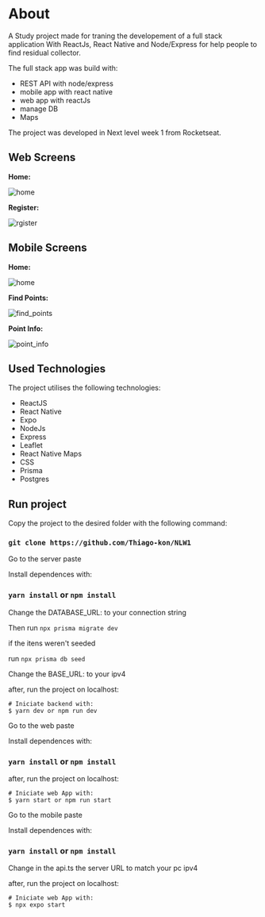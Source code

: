 # About

A Study project made for traning the developement of a full stack application With ReactJs, React Native and Node/Express for help people to find residual collector.

The full stack app was build with:
<ul>
  <li>REST API with node/express</li>
  <li>mobile app with react native</li> 
  <li>web app with reactJs</li>
  <li>manage DB</li>
  <li>Maps</li>
</ul>

The project was developed in Next level week 1 from Rocketseat.

## Web Screens

<b>Home:</b>

![home](https://github.com/Thiago-kon/NLW1/blob/master/web/src/assets/design/home.PNG)

<b>Register:</b>

![rgister](https://github.com/Thiago-kon/NLW1/blob/master/web/src/assets/design/new-point.png)

## Mobile Screens
<b>Home:</b>

![home](https://github.com/Thiago-kon/NLW1/blob/master/mobile/assets/design/Screenshot_20230519-235928_Expo%20Go.jpg)

<b>Find Points:</b>

![find_points](https://github.com/Thiago-kon/NLW1/blob/master/mobile/assets/design/Screenshot_20230519-235915_Expo%20Go.jpg)

<b>Point Info:</b>

![point_info](https://github.com/Thiago-kon/NLW1/blob/master/mobile/assets/design/Screenshot_20230519-235922_Expo%20Go.jpg)

## Used Technologies
The project utilises the following technologies:
<ul>
  <li>ReactJS</li>
  <li>React Native</li>
  <li>Expo</li>
  <li>NodeJs</li>
  <li>Express</li>
  <li>Leaflet</li>
  <li>React Native Maps</li>
  <li>CSS</li>
  <li>Prisma</li>
  <li>Postgres</li>
</ul>

## Run project
Copy the project to the desired folder with the following command:

### `git clone https://github.com/Thiago-kon/NLW1`

Go to the server paste

Install dependences with:

### `yarn install` or `npm install`

Change the DATABASE_URL: to your connection string

Then run `npx prisma migrate dev` 

if the itens weren't seeded

run `npx prisma db seed`

Change the BASE_URL: to your ipv4

after, run the project on localhost:
```
# Iniciate backend with: 
$ yarn dev or npm run dev
```

Go to the web paste

Install dependences with:

### `yarn install` or `npm install`

after, run the project on localhost:

```
# Iniciate web App with:
$ yarn start or npm run start
```

Go to the mobile paste

Install dependences with:

### `yarn install` or `npm install`

Change in the api.ts the server URL to match your pc ipv4

after, run the project on localhost:
```
# Iniciate web App with:
$ npx expo start
```

